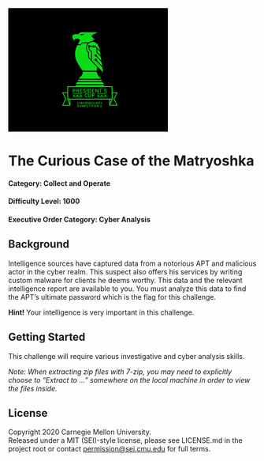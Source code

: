 <img src="../../pc1-logo.png" height="250px">

# The Curious Case of the Matryoshka
#### Category: Collect and Operate
#### Difficulty Level: 1000
#### Executive Order Category: Cyber Analysis

## Background
Intelligence sources have captured data from a notorious APT and malicious actor in the cyber realm. This suspect also offers his services by writing custom malware for clients he deems worthy. This data and the relevant intelligence report are available to you. You must analyze this data to find the APT’s ultimate password which is the flag for this challenge.

**Hint!** Your intelligence is very important in this challenge.

## Getting Started

This challenge will require various investigative and cyber analysis skills. 

*Note: When extracting zip files with 7-zip, you may need to explicitly choose to “Extract to ...” somewhere on the local machine in order to view the files inside.*

## License
Copyright 2020 Carnegie Mellon University.  
Released under a MIT (SEI)-style license, please see LICENSE.md in the project root or contact permission@sei.cmu.edu for full terms.
